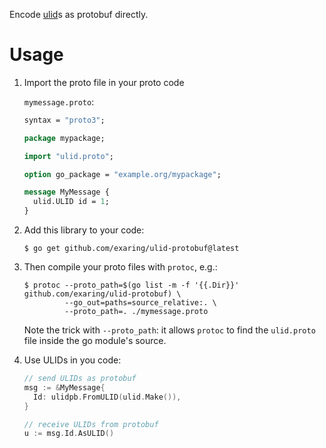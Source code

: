 Encode [ulid](https://github.com/oklog/ulid/)s as protobuf directly.

# Usage

1) Import the proto file in your proto code  

   `mymessage.proto`:  
   ```proto
   syntax = "proto3";
   
   package mypackage;
   
   import "ulid.proto";
   
   option go_package = "example.org/mypackage";
   
   message MyMessage {
     ulid.ULID id = 1;
   }
   
   ```

2) Add this library to your code:
   ```
   $ go get github.com/exaring/ulid-protobuf@latest
   ```

3) Then compile your proto files with `protoc`, e.g.:
   ```
   $ protoc --proto_path=$(go list -m -f '{{.Dir}}' github.com/exaring/ulid-protobuf) \
            --go_out=paths=source_relative:. \
            --proto_path=. ./mymessage.proto
   ```

   Note the trick with `--proto_path`: it allows `protoc` to find the `ulid.proto` file inside the go module's source.

4) Use ULIDs in you code:
   ```go
   // send ULIDs as protobuf
   msg := &MyMessage{
     Id: ulidpb.FromULID(ulid.Make()),
   }

   // receive ULIDs from protobuf
   u := msg.Id.AsULID()
   ```